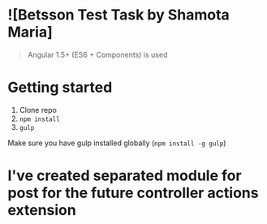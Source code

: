 # ![Betsson Test Task by Shamota Maria]

> Angular 1.5+ (ES6 + Components) is used
# Getting started

1. Clone repo
2. `npm install`
3. `gulp`

Make sure you have gulp installed globally (`npm install -g gulp`)

# I've created separated module for post for the future controller actions extension